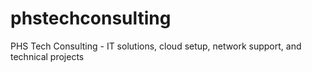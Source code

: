 # phstechconsulting
PHS Tech Consulting - IT solutions, cloud setup, network support, and technical projects 
